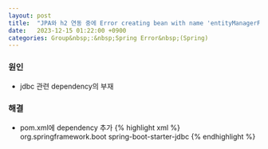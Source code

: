 ```yaml
---
layout: post
title:  "JPA와 h2 연동 중에 Error creating bean with name 'entityManagerFactory' ~ 발생"
date:   2023-12-15 01:22:00 +0900
categories: Group&nbsp;:&nbsp;Spring Error&nbsp;(Spring)
---
```


### 원인

- jdbc 관련 dependency의 부재

### 해결

- pom.xml에 dependency 추가
  {% highlight xml %}
  <dependency>
    <groupId>org.springframework.boot</groupId>
    <artifactId>spring-boot-starter-jdbc</artifactId>
  </dependency>
  {% endhighlight %}